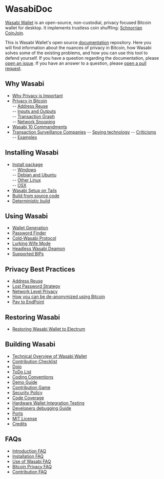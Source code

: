 # WasabiDoc

[Wasabi Wallet](https://wasabiwallet.io) is an open-source, non-custodial, privacy focused Bitcoin wallet for desktop.
It implements trustless coin shuffling: [Schnorrian CoinJoin](https://github.com/nopara73/ZeroLink/).

This is Wasabi Wallet's open source [documentation](https://docs.wasabiwallet.io) repository.
Here you will find information about the nuances of privacy in Bitcoin, how Wasabi solves some of the existing problems, and how you can use this tool to defend yourself.
If you have a question regarding the documentation, please [open an issue](https://github.com/zkSNACKs/WasabiDoc/issues).
If you have an answer to a question, please [open a pull request](https://github.com/zkSNACKs/WasabiDoc/pulls).


## Why Wasabi

- [Why Privacy is Important](/why-wasabi/WhyPrivacyImportant.md)
- [Privacy in Bitcoin](/why-wasabi/BitcoinPrivacy.md) </br>
  -- [Address Reuse](/why-wasabi/BitcoinPrivacy.md#address-reuse) </br>
  -- [Inputs and Outputs](/why-wasabi/BitcoinPrivacy.md#inputs-and-outputs) </br>
  -- [Transaction Graph](/why-wasabi/BitcoinPrivacy.md#transaction-graph) </br>
  -- [Network Snooping](/why-wasabi/BitcoinPrivacy.md#network-snooping)
- [Wasabi 10 Commandments](/why-wasabi/10Commandments.md)
- [Transaction Surveillance Companies](/why-wasabi/TransactionSurveillanceCompanies.md)
-- [Spying technology](/why-wasabi/TransactionSurveillanceCompanies.md#spying-technology)
-- [Criticisms](/why-wasabi/TransactionSurveillanceCompanies.md#criticisms)
-- [Examples](/why-wasabi/TransactionSurveillanceCompanies.md#examples)

## Installing Wasabi

- [Install package](/using-wasabi/InstallPackage.md) </br>
  -- [Windows](/using-wasabi/InstallPackage.md#windows) </br>
  -- [Debian and Ubuntu](/using-wasabi/InstallPackage.md#debian-and-ubuntu) </br>
  -- [Other Linux](/using-wasabi/InstallPackage.md#other-linux) </br>
  -- [OSX](/using-wasabi/InstallPackage.md#osx)
- [Wasabi Setup on Tails](/using-wasabi/WasabiSetupTails.md)
- [Build from source code](/using-wasabi/BuildSource.md)
- [Deterministic build](/using-wasabi/DeterministicBuild.md)

## Using Wasabi

- [Wallet Generation](/using-wasabi/WalletGeneration.md)
- [Password Finder](/using-wasabi/PasswordFinder.md)
- [Cold-Wasabi Protocol](/using-wasabi/ColdWasabi.md)
- [Lurking Wife Mode](/using-wasabi/LurkingWifeMode.md)
- [Headless Wasabi Deamon](/using-wasabi/Daemon.md)
- [Supported BIPs](/using-wasabi/BIPs.md)

## Privacy Best Practices

- [Address Reuse](/using-wasabi/AddressReuse.md)
- [Lost Password Strategy](/using-wasabi/LostPassword.md)
- [Network Level Privacy](/using-wasabi/NetworkLevelPrivacy.md)
- [How you can be de-anonymized using Bitcoin](/using-wasabi/Deanonimization.md)
- [Pay to EndPoint](/using-wasabi/PayToEndPoint.md)

## Restoring Wasabi

- [Restoring Wasabi Wallet to Electrum](/using-wasabi/RestoreElectrum.md)

## Building Wasabi

- [Technical Overview of Wasabi Wallet](/building-wasabi/TechnicalOverview.md)
- [Contribution Checklist](/building-wasabi/ContributionChecklist.md)
- [Dojo](/building-wasabi/Dojo.md)
- [ToDo List](/building-wasabi/ToDo.md)
- [Coding Conventions](/building-wasabi/CodingConventions.md)
- [Demo Guide](/building-wasabi/DemoGuide.md)
- [Contribution Game](/building-wasabi/ContributionGame.md)
- [Security Policy](/building-wasabi/Security.md)
- [Code Coverage](/building-wasabi/CodeCoverage.md)
- [Hardware Wallet Integration Testing](/building-wasabi/HardwareWalletTestingGuide.md)
- [Developers debugging Guide](/building-wasabi/HowToDebug.md)
- [Ports](/building-wasabi/Ports.md)
- [MIT License](/building-wasabi/LICENSE.md)
- [Credits](/building-wasabi/Credits.md)

## FAQs

- [Introduction FAQ](/FAQ/FAQ-Introduction.md)
- [Installation FAQ](/FAQ/FAQ-Installation.md)
- [Use of Wasabi FAQ](/FAQ/FAQ-UseWasabi.md)
- [Bitcoin Privacy FAQ](/FAQ/FAQ-GeneralBitcoinPrivacy.md)
- [Contribution FAQ](/FAQ/FAQ-Contribution.md)
